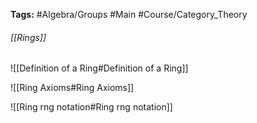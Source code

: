 **Tags:** #Algebra/Groups #Main #Course/Category_Theory
###### [[Rings]]

![[Definition of a Ring#Definition of a Ring]]

![[Ring Axioms#Ring Axioms]]

![[Ring rng notation#Ring rng notation]]
